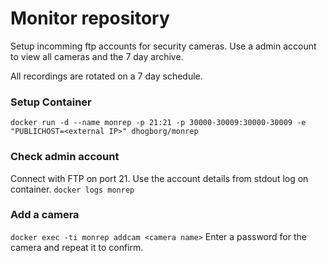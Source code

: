 # Monitor repository
Setup incomming ftp accounts for security cameras. Use a admin account to view all cameras and the 7 day archive.

All recordings are rotated on a 7 day schedule.

### Setup Container
`docker run -d --name monrep -p 21:21 -p 30000-30009:30000-30009 -e "PUBLICHOST=<external IP>" dhogborg/monrep`

### Check admin account
Connect with FTP on port 21. Use the account details from stdout log on container. `docker logs monrep`

### Add a camera
`docker exec -ti monrep addcam <camera name>`
Enter a password for the camera and repeat it to confirm.